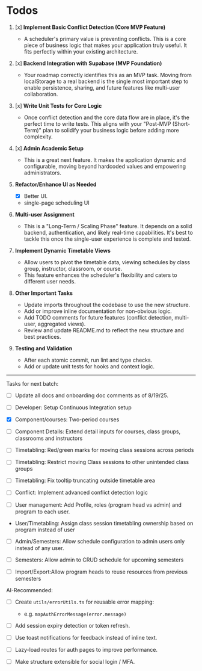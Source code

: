 # Todos

1. [x] **Implement Basic Conflict Detection (Core MVP Feature)**
    - A scheduler's primary value is preventing conflicts. This is a core piece of business logic that makes your application truly useful. It fits perfectly within your existing architecture.
2. [x] **Backend Integration with Supabase (MVP Foundation)**
    - Your roadmap correctly identifies this as an MVP task. Moving from localStorage to a real backend is the single most important step to enable persistence, sharing, and future features like multi-user collaboration.
3. [x] **Write Unit Tests for Core Logic**
    - Once conflict detection and the core data flow are in place, it's the perfect time to write tests. This aligns with your "Post-MVP (Short-Term)" plan to solidify your business logic before adding more complexity.
4. [x] **Admin Academic Setup**
    - This is a great next feature. It makes the application dynamic and configurable, moving beyond hardcoded values and empowering administrators.
5. **Refactor/Enhance UI as Needed**
    - [X] Better UI.
    - single-page scheduling UI
6. **Multi-user Assignment**
    - This is a "Long-Term / Scaling Phase" feature. It depends on a solid backend, authentication, and likely real-time capabilities. It's best to tackle this once the single-user experience is complete and tested.
7. **Implement Dynamic Timetable Views**
    - Allow users to pivot the timetable data, viewing schedules by class group, instructor, classroom, or course.
    - This feature enhances the scheduler's flexibility and caters to different user needs.

8. **Other Important Tasks**  
   - Update imports throughout the codebase to use the new structure.
   - Add or improve inline documentation for non-obvious logic.
   - Add TODO comments for future features (conflict detection, multi-user, aggregated views).
   - Review and update README.md to reflect the new structure and best practices.

9. **Testing and Validation**  
   - After each atomic commit, run lint and type checks.
   - Add or update unit tests for hooks and context logic.

---

Tasks for next batch:

- [ ] Update all docs and onboarding doc comments as of 8/19/25.
- [ ] Developer: Setup Continuous Integration setup

- [x] Component/courses: Two-period courses
- [ ] Component Details: Extend detail inputs for courses, class groups, classrooms and instructors

- [ ] Timetabling: Red/green marks for moving class sessions across periods
- [ ] Timetabling: Restrict moving Class sessions to other unintended class groups
- [ ] Timetabling: Fix tooltip truncating outside timetable area

- [ ] Conflict: Implement advanced conflict detection logic

- [ ] User management: Add Profile, roles (program head vs admin) and program to each user.
- User/Timetabling: Assign class session timetabling ownership based on program instead of user

- [ ] Admin/Semesters: Allow schedule configuration to admin users only instead of any user.
- [ ] Semesters: Allow admin to CRUD schedule for upcoming semesters

- [ ] Import/Export:Allow program heads to reuse resources from previous semesters

AI-Recommended:

- [ ] Create `utils/errorUtils.ts` for reusable error mapping:
  - e.g. `mapAuthErrorMessage(error.message)`

- [ ] Add session expiry detection or token refresh.
- [ ] Use toast notifications for feedback instead of inline text.
- [ ] Lazy-load routes for auth pages to improve performance.
- [ ] Make structure extensible for social login / MFA.
